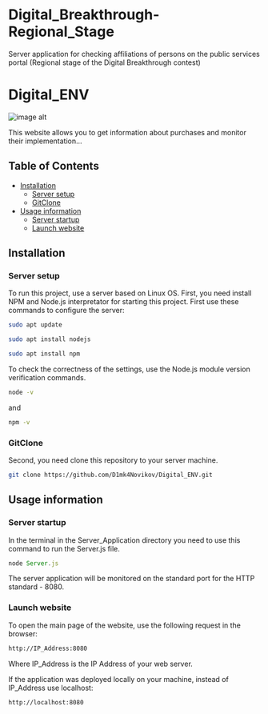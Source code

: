 # Digital_Breakthrough-Regional_Stage
Server application for checking affiliations of persons on the public services portal (Regional stage of the Digital Breakthrough contest)



# Digital_ENV

![image alt](https://raw.githubusercontent.com/D1mk4Novikov/Digital_ENV/master/Logo/Digital_ENV_Logo.png)

This website allows you to get information about purchases and monitor their implementation...

## Table of Contents

* [Installation](#installation)
	* [Server setup](#server-setup)
	* [GitClone](#gitclone)
* [Usage information](#usage-information)
	* [Server startup](#server-startup)
	* [Launch website](#launch-website)

## Installation

### Server setup

To run this project, use a server based on Linux OS.
First, you need install NPM and Node.js interpretator for starting this project. First use these commands to configure the server:

```bash
sudo apt update
```

```bash
sudo apt install nodejs
```

```bash
sudo apt install npm
```

To check the correctness of the settings, use the Node.js module version verification commands.

```bash
node -v
```

and

```bash
npm -v
```

### GitClone

Second, you need clone this repository to your server machine.

```bash
git clone https://github.com/D1mk4Novikov/Digital_ENV.git
```

## Usage information

### Server startup

In the terminal in the Server_Application directory you need to use this command to run the Server.js file.

```js
node Server.js
```

The server application will be monitored on the standard port for the HTTP standard - 8080.

### Launch website

To open the main page of the website, use the following request in the browser:

```bash
http://IP_Address:8080
```
Where IP_Address is the IP Address of your web server.

If the application was deployed locally on your machine, instead of IP_Address use localhost:

```bash
http://localhost:8080
```
